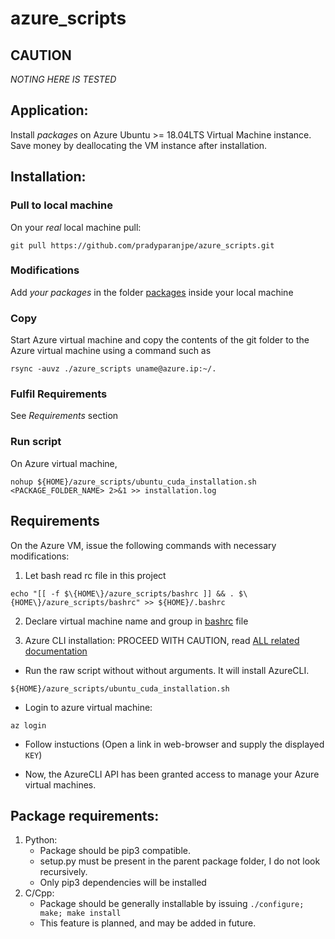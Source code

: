 # azure_scripts

## CAUTION
_*NOTING HERE IS TESTED*_

## Application:
Install _packages_ on Azure Ubuntu >= 18.04LTS Virtual Machine instance.
Save money by deallocating the VM instance after installation.

## Installation:

### Pull to local machine
On your _real_ local machine pull:

`git pull https://github.com/pradyparanjpe/azure_scripts.git`

### Modifications
Add _your packages_ in the folder [packages](./packages/) inside your local machine

### Copy
Start Azure virtual machine and copy the contents of the git folder to the Azure virtual machine using a command such as

`rsync -auvz ./azure_scripts uname@azure.ip:~/.`

### Fulfil Requirements
See *Requirements* section

### Run script
On Azure virtual machine,

`nohup ${HOME}/azure_scripts/ubuntu_cuda_installation.sh <PACKAGE_FOLDER_NAME> 2>&1 >> installation.log`

## Requirements
On the Azure VM, issue the following commands with necessary modifications:

1. Let bash read rc file in this project

`echo "[[ -f $\{HOME\}/azure_scripts/bashrc ]] && . $\{HOME\}/azure_scripts/bashrc" >> ${HOME}/.bashrc`


2. Declare virtual machine name and group in [bashrc](bashrc) file


3. Azure CLI installation: PROCEED WITH CAUTION, read [ALL related documentation](https://docs.microsoft.com/en-us/cli/azure/install-azure-cli-apt?view=azure-cli-latest)
  - Run the raw script without without arguments. It will install AzureCLI.

  `${HOME}/azure_scripts/ubuntu_cuda_installation.sh`

  - Login to azure virtual machine:

  `az login`

  - Follow instuctions (Open a link in web-browser and supply the displayed `KEY`)

  - Now, the AzureCLI API has been granted access to manage your Azure virtual machines.
  

## Package requirements:
1. Python:
   - Package should be pip3 compatible.
   - setup.py must be present in the parent package folder, I do not look recursively.
   - Only pip3 dependencies will be installed
2. C/Cpp:
   - Package should be generally installable by issuing `./configure; make; make install`
   - This feature is planned, and may be added in future.
